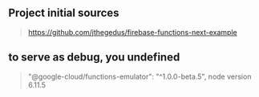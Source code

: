 ## Project initial sources
 > <https://github.com/jthegedus/firebase-functions-next-example>


## to serve as debug, you undefined
> "@google-cloud/functions-emulator": "^1.0.0-beta.5",
> node version 6.11.5
